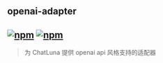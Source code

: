 ## openai-adapter

## [![npm](https://img.shields.io/npm/v/@chatluna/adapter-openai/next)](https://www.npmjs.com/package/koishi-plugin-chatluna-openai-like) [![npm](https://img.shields.io/npm/dm/@chatluna/adapter-openai)](https://www.npmjs.com/package//@chatluna/adapter-openai)

> 为 ChatLuna 提供 openai api 风格支持的适配器
